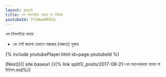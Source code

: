 ```yaml
---
layout: post
title: ওম নিসলাইয়া নামায গা টাইমস
youtubeId: YfzHwoMFK2s
---
```

 
 
 ওম নিসলাইয়া নামায  
 
 -  কে সেই জায়গা যেখানে অন্ধকার (অজ্ঞতা) লুকায় 
 
  
 
  
 
 
 
 
 
 


{% include youtubePlayer.html id=page.youtubeId %}
 
[Next]({{ site.baseurl }}{% link  split1/_posts/2017-08-21-ওম মহানথাকায়া নামায গা টাইমস.md%})
 
